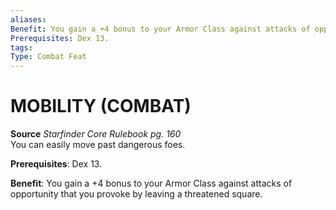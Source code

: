 ```yaml
---
aliases: 
Benefit: You gain a +4 bonus to your Armor Class against attacks of opportunity that you provoke by leaving a threatened square.
Prerequisites: Dex 13.
tags: 
Type: Combat Feat
---
```

# MOBILITY (COMBAT)
**Source** _Starfinder Core Rulebook pg. 160_  
You can easily move past dangerous foes.

**Prerequisites**: Dex 13.

**Benefit**: You gain a +4 bonus to your Armor Class against attacks of opportunity that you provoke by leaving a threatened square.